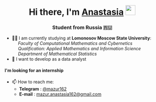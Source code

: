 
<h1 align="center">Hi there, I'm <a href="https://github.com/mazur162" target="_blank">Anastasia</a> 
<img src="https://github.com/blackcater/blackcater/raw/main/images/Hi.gif" height="32"/></h1>
<h3 align="center">Student from Russia 🇷🇺</h3>

- 👩‍💻 I am currently studying at **Lomonosov Moscow State University**:<br />
     _Faculty of Computational Mathematics and Cybernetics_<br />
     _Qualification: Applied Mathematics and Information Science_<br />
     _Department of Mathematical Statistics_<br />
- 🌱 I want to develop as a data analyst

#### I'm looking for an internship

- 📫 How to reach me: 
   * **Telegram** : [@mazur162]([https://github.com/mazur162](https://t.me/mazur162))
   * **E-mail** : [mazur.anastasia162@gmail.com](mailto:mazur.anastasia162@gmail.com)

